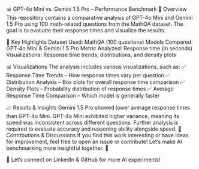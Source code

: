 📊 GPT-4o Mini vs. Gemini 1.5 Pro – Performance Benchmark
🚀 Overview
This repository contains a comparative analysis of GPT-4o Mini and Gemini 1.5 Pro using 100 math-related questions from the MathQA dataset. The goal is to evaluate their response times and visualize the results.

📌 Key Highlights
Dataset Used: MathQA (100 questions)
Models Compared: GPT-4o Mini & Gemini 1.5 Pro
Metric Analyzed: Response time (in seconds)
Visualizations: Response time trends, distributions, and density plots

📊 Visualizations
The analysis includes various visualizations, such as:
✅ Response Time Trends – How response times vary per question
✅ Distribution Analysis – Box plots for overall response time comparison
✅ Density Plots – Probability distribution of response times
✅ Average Response Time Comparison – Which model is generally faster

📈 Results & Insights
Gemini 1.5 Pro showed lower average response times than GPT-4o Mini.
GPT-4o Mini exhibited higher variance, meaning its speed was inconsistent across different questions.
Further analysis is required to evaluate accuracy and reasoning ability alongside speed.
📢 Contributions & Discussions
If you find this work interesting or have ideas for improvement, feel free to open an issue or contribute! Let’s make AI benchmarking more insightful together. 🚀

📌 Let’s connect on LinkedIn & GitHub for more AI experiments!
